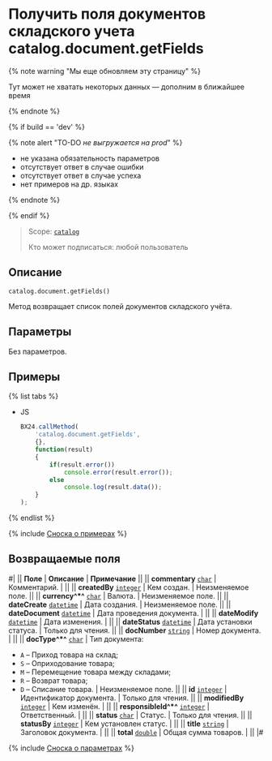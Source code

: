 # Получить поля документов складского учета catalog.document.getFields

{% note warning "Мы еще обновляем эту страницу" %}

Тут может не хватать некоторых данных — дополним в ближайшее время

{% endnote %}

{% if build == 'dev' %}

{% note alert "TO-DO _не выгружается на prod_" %}

- не указана обязательность параметров
- отсутствует ответ в случае ошибки
- отсутствует ответ в случае успеха
- нет примеров на др. языках
  
{% endnote %}

{% endif %}

> Scope: [`catalog`](../../scopes/permissions.md)
>
> Кто может подписаться: любой пользователь

## Описание

```http
catalog.document.getFields()
```

Метод возвращает список полей документов складского учёта.

## Параметры

Без параметров.

## Примеры

{% list tabs %}

- JS

    ```js
    BX24.callMethod(
        'catalog.document.getFields',
        {},
        function(result)
        {
            if(result.error())
                console.error(result.error());
            else
                console.log(result.data());
        }
    );
    ```

{% endlist %}

{% include [Сноска о примерах](../../../_includes/examples.md) %}

## Возвращаемые поля

#|
|| **Поле** | **Описание** | **Примечание** ||
|| **commentary** 
[`char`](../../data-types.md) | Комментарий. |  ||
|| **createdBy** 
[`integer`](../../data-types.md) | Кем создан. |  Неизменяемое поле. ||
|| **currency^*^** 
[`char`](../../data-types.md) | Валюта. | Неизменяемое поле. ||
|| **dateCreate** 
[`datetime`](../../data-types.md) | Дата создания. | Неизменяемое поле. ||
|| **dateDocument** 
[`datetime`](../../data-types.md) | Дата проведения документа. |  ||
|| **dateModify** 
[`datetime`](../../data-types.md) | Дата изменения. |  ||
|| **dateStatus** 
[`datetime`](../../data-types.md) | Дата установки статуса. | Только для чтения. ||
|| **docNumber** 
[`string`](../../data-types.md) | Номер документа. |  ||
|| **docType^*^**
[`char`](../../data-types.md) | Тип документа:
- `A` – Приход товара на склад; 
- `S` – Оприходование товара; 
- `M` – Перемещение товара между складами; 
- `R` – Возврат товара; 
- `D` – Списание товара. |  Неизменяемое поле. ||
|| **id** 
[`integer`](../../data-types.md) | Идентификатор документа. | Только для чтения. ||
|| **modifiedBy** 
[`integer`](../../data-types.md) | Кем изменён. |  ||
|| **responsibleId^*^** 
[`integer`](../../data-types.md) | Ответственный. |  ||
|| **status** 
[`char`](../../data-types.md) | Статус. | Только для чтения. ||
|| **statusBy** 
[`integer`](../../data-types.md) | Кем установлен статус. |  ||
|| **title** 
[`string`](../../data-types.md) | Заголовок документа. |  ||
|| **total** 
[`double`](../../data-types.md) | Общая сумма товаров. |  ||
|#

{% include [Сноска о параметрах](../../../_includes/required.md) %}
